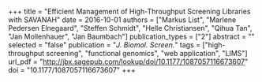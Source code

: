 +++
title = "Efficient Management of High-Throughput Screening Libraries with SAVANAH"
date = 2016-10-01
authors = ["Markus List", "Marlene Pedersen Elnegaard", "Steffen Schmidt", "Helle Christiansen", "Qihua Tan", "Jan Mollenhauer", "Jan Baumbach"]
publication_types = ["2"]
abstract = ""
selected = "false"
publication = "*J. Biomol. Screen.*"
tags = ["high-throughput screening", "functional genomics", "web application", "LIMS"]
url_pdf = "http://jbx.sagepub.com/lookup/doi/10.1177/1087057116673607"
doi = "10.1177/1087057116673607"
+++

